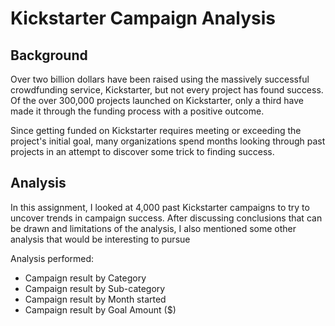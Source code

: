 # Kickstarter Campaign Analysis

## Background

Over two billion dollars have been raised using the massively successful crowdfunding service, Kickstarter, but not every project has found success. Of the over 300,000 projects launched on Kickstarter, only a third have made it through the funding process with a positive outcome.

Since getting funded on Kickstarter requires meeting or exceeding the project's initial goal, many organizations spend months looking through past projects in an attempt to discover some trick to finding success.

## Analysis

In this assignment, I looked at 4,000 past Kickstarter campaigns to try to uncover trends in campaign success. After discussing conclusions that can be drawn and limitations of the analysis, I also mentioned some other analysis that would be interesting to pursue

Analysis performed:

* Campaign result by Category
* Campaign result by Sub-category
* Campaign result by Month started
* Campaign result by Goal Amount ($)